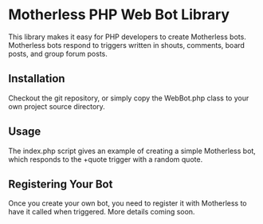 Motherless PHP Web Bot Library
==============================

This library makes it easy for PHP developers to create Motherless bots. Motherless bots respond to triggers written in shouts, comments, board posts, and group forum posts.


Installation
------------
Checkout the git repository, or simply copy the WebBot.php class to your own project source directory.


Usage
-----
The index.php script gives an example of creating a simple Motherless bot, which responds to the +quote trigger with a random quote.


Registering Your Bot
--------------------
Once you create your own bot, you need to register it with Motherless to have it called
when triggered. More details coming soon.